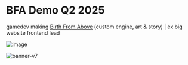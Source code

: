 # BFA Demo Q2 2025
gamedev making [Birth From Above](https://x.com/i/broadcasts/1gqxvNNzzagxB) (custom engine, art & story) | ex big website frontend lead 

![image](https://github.com/user-attachments/assets/3e648613-8b93-4657-a456-09b07c009353)

![banner-v7](https://github.com/user-attachments/assets/43c2ac43-f0e0-4a5c-a90a-0775a6e10da9)
